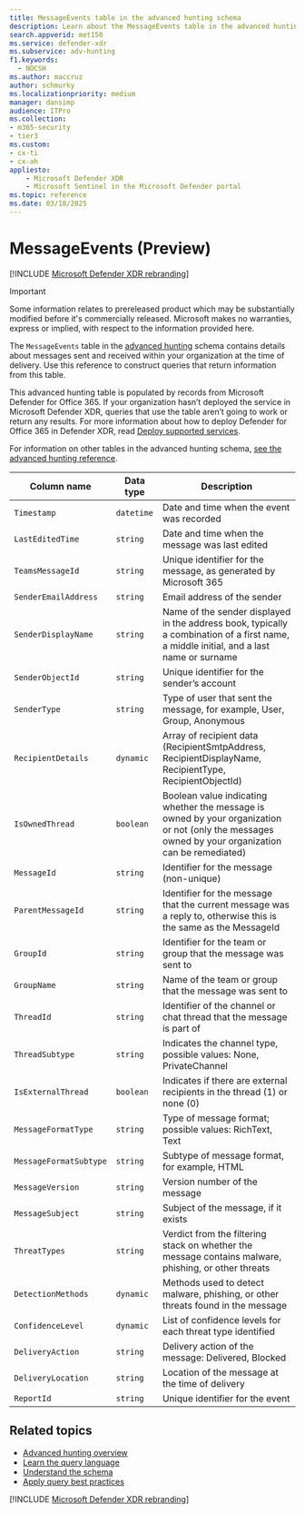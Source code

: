 ```yaml
---
title: MessageEvents table in the advanced hunting schema
description: Learn about the MessageEvents table in the advanced hunting schema which contains details about messages sent and received within your organization at the time of delivery 
search.appverid: met150
ms.service: defender-xdr
ms.subservice: adv-hunting
f1.keywords: 
  - NOCSH
ms.author: maccruz
author: schmurky
ms.localizationpriority: medium
manager: dansimp
audience: ITPro
ms.collection: 
- m365-security
- tier3
ms.custom:
- cx-ti
- cx-ah
appliesto:
    - Microsoft Defender XDR
    - Microsoft Sentinel in the Microsoft Defender portal
ms.topic: reference
ms.date: 03/18/2025
---
```


# MessageEvents (Preview)

[!INCLUDE [Microsoft Defender XDR rebranding](../includes/microsoft-defender.md)]

> [!IMPORTANT]
> Some information relates to prereleased product which may be substantially modified before it's commercially released. Microsoft makes no warranties, express or implied, with respect to the information provided here.

The `MessageEvents` table in the [advanced hunting](advanced-hunting-overview.md) schema contains details about messages sent and received within your organization at the time of delivery. Use this reference to construct queries that return information from this table. 

This advanced hunting table is populated by records from Microsoft Defender for Office 365. If your organization hasn’t deployed the service in Microsoft Defender XDR, queries that use the table aren’t going to work or return any results. For more information about how to deploy Defender for Office 365 in Defender XDR, read [Deploy supported services](deploy-supported-services.md).


For information on other tables in the advanced hunting schema, [see the advanced hunting reference](advanced-hunting-schema-tables.md).

| Column name | Data type | Description |
|-------------|-----------|-------------|
| `Timestamp` | `datetime` | Date and time when the event was recorded |
| `LastEditedTime` | `string` | Date and time when the message was last edited |
| `TeamsMessageId` | `string` | Unique identifier for the message, as generated by Microsoft 365  |
| `SenderEmailAddress` | `string` | Email address of the sender |
| `SenderDisplayName` | `string` | Name of the sender displayed in the address book, typically a combination of a first name, a middle initial, and a last name or surname |
| `SenderObjectId` | `string` | Unique identifier for the sender’s account  |
| `SenderType` | `string` | Type of user that sent the message, for example, User, Group, Anonymous  |
| `RecipientDetails` | `dynamic` | Array of recipient data (RecipientSmtpAddress, RecipientDisplayName, RecipientType, RecipientObjectId) |
| `IsOwnedThread` | `boolean` | Boolean value indicating whether the message is owned by your organization or not (only the messages owned by your organization can be remediated)|
| `MessageId` | `string` | Identifier for the message (non-unique)|
| `ParentMessageId` | `string` | Identifier for the message that the current message was a reply to, otherwise this is the same as the MessageId|
| `GroupId` | `string` | Identifier for the team or group that the message was sent to|
| `GroupName` | `string` | Name of the team or group that the message was sent to|
| `ThreadId` | `string` | Identifier of the channel or chat thread that the message is part of |
| `ThreadSubtype` | `string` | Indicates the channel type, possible values: None, PrivateChannel|
| `IsExternalThread` | `boolean` | Indicates if there are external recipients in the thread (1) or none (0) |
| `MessageFormatType` | `string` |Type of message format; possible values: RichText, Text|
| `MessageFormatSubtype` | `string` |Subtype of message format, for example, HTML|
| `MessageVersion` | `string` |Version number of the message|
| `MessageSubject` | `string` |Subject of the message, if it exists|
| `ThreatTypes` | `string` |Verdict from the filtering stack on whether the message contains malware, phishing, or other threats|
| `DetectionMethods` | `dynamic` |Methods used to detect malware, phishing, or other threats found in the message|
| `ConfidenceLevel` | `dynamic` |List of confidence levels for each threat type identified|
| `DeliveryAction` | `string` |Delivery action of the message: Delivered, Blocked|
| `DeliveryLocation` | `string` |Location of the message at the time of delivery|
| `ReportId` | `string` |Unique identifier for the event|



## Related topics
- [Advanced hunting overview](advanced-hunting-overview.md)
- [Learn the query language](advanced-hunting-query-language.md)
- [Understand the schema](advanced-hunting-schema-tables.md)
- [Apply query best practices](advanced-hunting-best-practices.md)


[!INCLUDE [Microsoft Defender XDR rebranding](../includes/defender-m3d-techcommunity.md)]
